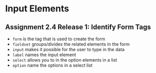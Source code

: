 # Input Elements
## Assignment 2.4 Release 1: Identify Form Tags

* `form` is the tag that is used to create the form
* `fieldset` groups/divides the related elements in the form
* `input` makes it possible for the user to type in the data
* `label` names the input element
* `select` allows you to in the option elements in a list
* `option` name the options in a select list
